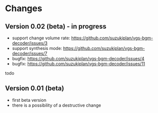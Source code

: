 # Changes

## Version 0.02 (beta) - in progress
- support change volume rate: https://github.com/suzukiplan/vgs-bgm-decoder/issues/3
- support synthesis mode: https://github.com/suzukiplan/vgs-bgm-decoder/issues/7
- bugfix: https://github.com/suzukiplan/vgs-bgm-decoder/issues/4
- bugfix: https://github.com/suzukiplan/vgs-bgm-decoder/issues/11

todo

## Version 0.01 (beta)
- first beta version
- there is a possibility of a destructive change

